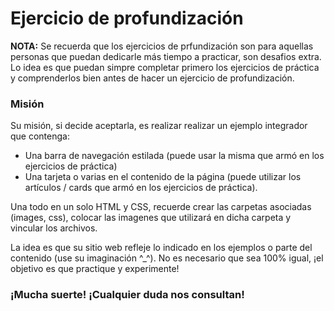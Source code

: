 # Ejercicio de profundización

__NOTA:__ Se recuerda que los ejercicios de prfundización son para aquellas personas que puedan dedicarle más tiempo a practicar, son desafios extra. Lo idea es que puedan simpre completar primero los ejercicios de práctica y comprenderlos bien antes de hacer un ejercicio de profundización.

### Misión
Su misión, si decide aceptarla,  es realizar realizar un ejemplo integrador que contenga:
- Una barra de navegación estilada (puede usar la misma que armó en los ejercicios de práctica)
- Una tarjeta o varias en el contenido de la página (puede utilizar los artículos / cards que armó en los ejercicios de práctica).

Una todo en un solo HTML y CSS, recuerde crear las carpetas asociadas (images, css), colocar las imagenes que utilizará en dicha carpeta y vincular los archivos.

La idea es que su sitio web refleje lo indicado en los ejemplos o parte del contenido (use su imaginación ^_^). No es necesario que sea 100% igual, ¡el objetivo es que practique y experimente!

### ¡Mucha suerte! ¡Cualquier duda nos consultan!